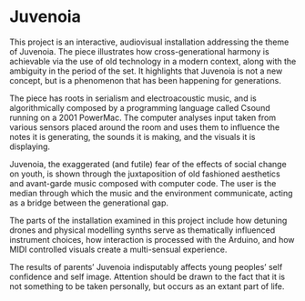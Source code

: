 # Juvenoia

This project is an interactive, audiovisual installation addressing the theme of Juvenoia. The piece illustrates how cross-generational harmony is achievable via the use of old technology in a modern context, along with the ambiguity in the period of the set. It highlights that Juvenoia is not a new concept, but is a phenomenon that has been happening for generations.

The piece has roots in serialism and electroacoustic music, and is algorithmically composed by a programming language called Csound running on a 2001 PowerMac. The computer analyses input taken from various sensors placed around the room and uses them to influence the notes it is generating, the sounds it is making, and the visuals it is displaying.

Juvenoia, the exaggerated (and futile) fear of the effects of social change on youth, is shown through the juxtaposition of old fashioned aesthetics and avant-garde music composed with computer code. The user is the median through which the music and the environment communicate, acting as a bridge between the generational gap.

The parts of the installation examined in this project include how detuning drones and physical modelling synths serve as thematically influenced instrument choices, how interaction is processed with the Arduino, and how MIDI controlled visuals create a multi-sensual experience.

The results of parents’ Juvenoia indisputably affects young peoples’ self confidence and self image. Attention should be drawn to the fact that it is not something to be taken personally, but occurs as an extant part of life.
